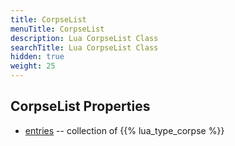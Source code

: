 ```yaml
---
title: CorpseList
menuTitle: CorpseList
description: Lua CorpseList Class
searchTitle: Lua CorpseList Class
hidden: true
weight: 25
---
```


## CorpseList Properties
- [entries](entries) -- collection of {{% lua_type_corpse %}}
